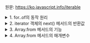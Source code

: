 원문: https://ko.javascript.info/iterable

<details>
  <summary>1. for..of의 동작 원리</summary>

  1. 해당 객체 내 Symbol.iterator를 호출. 없다면 에러 발생
  2. 반환된 iterator 객체만을 대상으로 동작하여 iterator 객체의 next() 메서드를 호출해 다음 값 탐색
</details>

<details>
  <summary>2. iterator 객체의 next() 메서드의 반환값</summary>

done이 true일 때는 반복 종료를 나타냄.
  ```js
{done: Boolean, value: any}
  ```
</details>

<details>
  <summary>3. Array.from 메서드의 기능</summary>

  이터러블이나 유사 배열 객체를 받아 진짜 배열로 만들어 반환
</details>

<details>
  <summary>4. Array.from 메서드의 매개변수</summary>

  Array.from(arr, mapFn, thisArg);

  arr: 배열로 만들 대상이 될 이터러블, 유사 배열 객쳉

  mapFn: 매핑. arr의 각 요소에 mapFn 함수를 적용시킨 결과값을 바탕으로 배열 생성

  thisArg: 각 요소들의 this 지정
</details>
